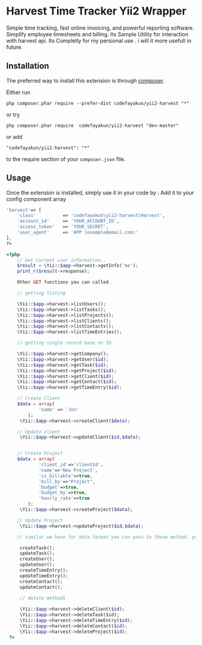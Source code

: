 Harvest Time Tracker Yii2 Wrapper
====================
Simple time tracking, fast online invoicing, and powerful reporting software. Simplify employee timesheets and billing.
Its Sample Utility for interaction with harvest api.
Its Completly for my persional use . i will it more usefull in future.

Installation
------------

The preferred way to install this extension is through [composer](http://getcomposer.org/download/).

Either run

```
php composer.phar require --prefer-dist codefayakun/yii2-harvest "*"
```
or try 
```
php composer.phar require  codefayakun/yii2-harvest "dev-master"
```
or add

```
"codefayakun/yii2-harvest": "*"
```

to the require section of your `composer.json` file.


Usage
-----

Once the extension is installed, simply use it in your code by  :
Add it to your config component array 
```php
'harvest'=> [
    'class'          => 'codefayakun\yii2-harvest\Harvest',
    'account_id'     => 'YOUR_ACCOUNT_ID',
    'access_token'   => 'YOUR_SECRET',
    'user_agent'     => 'APP (example@email.com)'
],
?>
```

```php
<?php 
    // Get Current user information..
    $result = \Yii::$app->harvest->getInfo('me');
    print_r($result->response);

    Other GET functions you can called.

    // getting listing

    \Yii::$app->harvest->listUsers();
    \Yii::$app->harvest->listTasks();
    \Yii::$app->harvest->listProjects();
    \Yii::$app->harvest->listClients();
    \Yii::$app->harvest->listContacts();
    \Yii::$app->harvest->listTimeEntries();

    // getting single record base on ID.

    \Yii::$app->harvest->getCompany();
    \Yii::$app->harvest->getUser($id);
    \Yii::$app->harvest->getTask($id);
    \Yii::$app->harvest->getProject($id);
    \Yii::$app->harvest->getClient($id);
    \Yii::$app->harvest->getContact($id);
    \Yii::$app->harvest->getTimeEntry($id);

    // Create Client 
    $data = array(
            'name' => 'Jon'
        );
     \Yii::$app->harvest->createClient($data);

    // Update client
     \Yii::$app->harvest->updateClient($id,$data);


    // Create Project 
    $data = array(
            'client_id'=>'clientId',
            'name'=>'New Project',
            'is_billable'=>true,
            'bill_by'=>"Project",
            'budget'=>true,
            'budget_by'=>true,
            'hourly_rate'=>true
        );
     \Yii::$app->harvest->createProject($data);

    // Update Project
     \Yii::$app->harvest->updateProject($id,$data);

    // similar we have for data format you can pass to these method. you can visit official site. 

     createTask();
     updateTask();
     createUser();
     updateUser();
     createTimeEntry();
     updateTimeEntry();
     createContact();
     updateContact();

     // delete methods
     
     \Yii::$app->harvest->deleteClient($id);
     \Yii::$app->harvest->deleteTask($id);
     \Yii::$app->harvest->deleteTimeEntry($id);
     \Yii::$app->harvest->deleteContact($id);
     \Yii::$app->harvest->deleteProject($id);
 ?>
 ```
